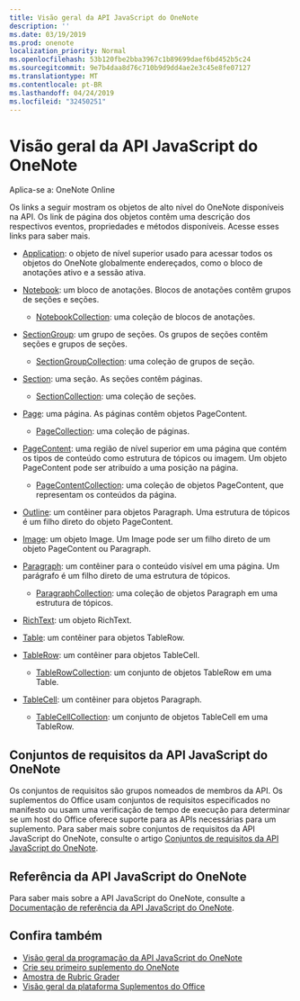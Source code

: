 ```yaml
---
title: Visão geral da API JavaScript do OneNote
description: ''
ms.date: 03/19/2019
ms.prod: onenote
localization_priority: Normal
ms.openlocfilehash: 53b120fbe2bba3967c1b89699daef6bd452b5c24
ms.sourcegitcommit: 9e7b4daa8d76c710b9d9dd4ae2e3c45e8fe07127
ms.translationtype: MT
ms.contentlocale: pt-BR
ms.lasthandoff: 04/24/2019
ms.locfileid: "32450251"
---
```

# <a name="onenote-javascript-api-overview"></a>Visão geral da API JavaScript do OneNote

Aplica-se a: OneNote Online

Os links a seguir mostram os objetos de alto nível do OneNote disponíveis na API. Os link de página dos objetos contêm uma descrição dos respectivos eventos, propriedades e métodos disponíveis. Acesse esses links para saber mais. 
    
- [Application](/javascript/api/onenote/onenote.application): o objeto de nível superior usado para acessar todos os objetos do OneNote globalmente endereçados, como o bloco de anotações ativo e a sessão ativa.

- [Notebook](/javascript/api/onenote/onenote.notebook): um bloco de anotações. Blocos de anotações contêm grupos de seções e seções.
    - [NotebookCollection](/javascript/api/onenote/onenote.notebookcollection): uma coleção de blocos de anotações.

- [SectionGroup](/javascript/api/onenote/onenote.sectiongroup): um grupo de seções. Os grupos de seções contêm seções e grupos de seções.
    - [SectionGroupCollection](/javascript/api/onenote/onenote.sectiongroupcollection): uma coleção de grupos de seção.

- [Section](/javascript/api/onenote/onenote.section): uma seção. As seções contêm páginas.
    - [SectionCollection](/javascript/api/onenote/onenote.sectioncollection): uma coleção de seções.

- [Page](/javascript/api/onenote/onenote.page): uma página. As páginas contêm objetos PageContent.
    - [PageCollection](/javascript/api/onenote/onenote.pagecollection): uma coleção de páginas.

- [PageContent](/javascript/api/onenote/onenote.pagecontent): uma região de nível superior em uma página que contém os tipos de conteúdo como estrutura de tópicos ou imagem. Um objeto PageContent pode ser atribuído a uma posição na página.
    - [PageContentCollection](/javascript/api/onenote/onenote.pagecontentcollection): uma coleção de objetos PageContent, que representam os conteúdos da página.

- [Outline](/javascript/api/onenote/onenote.outline): um contêiner para objetos Paragraph. Uma estrutura de tópicos é um filho direto do objeto PageContent.

- [Image](/javascript/api/onenote/onenote.image): um objeto Image. Um Image pode ser um filho direto de um objeto PageContent ou Paragraph.

- [Paragraph](/javascript/api/onenote/onenote.paragraph): um contêiner para o conteúdo visível em uma página. Um parágrafo é um filho direto de uma estrutura de tópicos.
    - [ParagraphCollection](/javascript/api/onenote/onenote.paragraphcollection): uma coleção de objetos Paragraph em uma estrutura de tópicos.

- [RichText](/javascript/api/onenote/onenote.richtext): um objeto RichText.

- [Table](/javascript/api/onenote/onenote.table): um contêiner para objetos TableRow.

- [TableRow](/javascript/api/onenote/onenote.tablerow): um contêiner para objetos TableCell.
    - [TableRowCollection](/javascript/api/onenote/onenote.tablerowcollection): um conjunto de objetos TableRow em uma Table.
 
- [TableCell](/javascript/api/onenote/onenote.tablecell): um contêiner para objetos Paragraph.
    - [TableCellCollection](/javascript/api/onenote/onenote.tablecellcollection): um conjunto de objetos TableCell em uma TableRow.

## <a name="onenote-javascript-api-requirement-sets"></a>Conjuntos de requisitos da API JavaScript do OneNote

Os conjuntos de requisitos são grupos nomeados de membros da API. Os suplementos do Office usam conjuntos de requisitos especificados no manifesto ou usam uma verificação de tempo de execução para determinar se um host do Office oferece suporte para as APIs necessárias para um suplemento. Para saber mais sobre conjuntos de requisitos da API JavaScript do OneNote, consulte o artigo [Conjuntos de requisitos da API JavaScript do OneNote](../requirement-sets/onenote-api-requirement-sets.md).

## <a name="onenote-javascript-api-reference"></a>Referência da API JavaScript do OneNote

Para saber mais sobre a API JavaScript do OneNote, consulte a [Documentação de referência da API JavaScript do OneNote](/javascript/api/onenote).

## <a name="see-also"></a>Confira também

- [Visão geral da programação da API JavaScript do OneNote](/office/dev/add-ins/onenote/onenote-add-ins-programming-overview)
- [Crie seu primeiro suplemento do OneNote](../../quickstarts/onenote-quickstart.md)
- [Amostra de Rubric Grader](https://github.com/OfficeDev/OneNote-Add-in-Rubric-Grader)
- [Visão geral da plataforma Suplementos do Office](/office/dev/add-ins/overview/office-add-ins)
